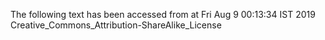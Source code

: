 The following text has been accessed from at Fri Aug 9 00:13:34 IST 2019
Creative_Commons_Attribution-ShareAlike_License
